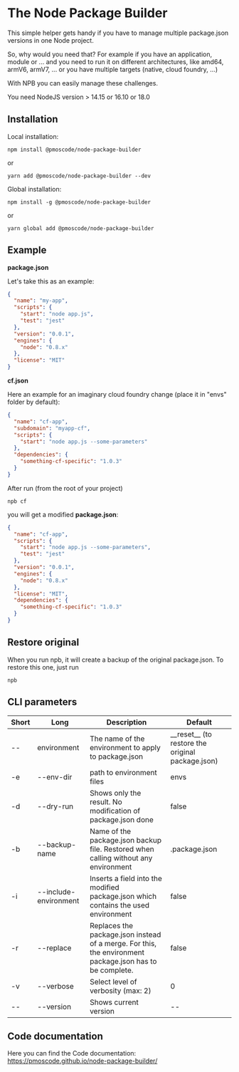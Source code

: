 # The Node Package Builder

This simple helper gets handy if you have to manage multiple package.json versions in one Node project.

So, why would you need that? For example if you have an application, module or ... and you need to run it on different
architectures, like amd64, armV6, armV7, ... or you have multiple targets (native, cloud foundry, ...)

With NPB you can easily manage these challenges.


You need NodeJS version > 14.15 or 16.10 or 18.0

## Installation

Local installation:

```
npm install @pmoscode/node-package-builder
``` 

or

```
yarn add @pmoscode/node-package-builder --dev
```

Global installation:

```
npm install -g @pmoscode/node-package-builder
```

or

```
yarn global add @pmoscode/node-package-builder
```

## Example

**package.json**

Let's take this as an example:

```json
{
  "name": "my-app",
  "scripts": {
    "start": "node app.js",
    "test": "jest"
  },
  "version": "0.0.1",
  "engines": {
    "node": "0.8.x"
  },
  "license": "MIT"
}
```

**cf.json**

Here an example for an imaginary cloud foundry change (place it in "envs" folder by default):

```json
{
  "name": "cf-app",
  "subdomain": "myapp-cf",
  "scripts": {
    "start": "node app.js --some-parameters"
  },
  "dependencies": {
    "something-cf-specific": "1.0.3"
  }
}
```

After run (from the root of your project)

```
npb cf
```

you will get a modified **package.json**:

```json
{
  "name": "cf-app",
  "scripts": {
    "start": "node app.js --some-parameters",
    "test": "jest"
  },
  "version": "0.0.1",
  "engines": {
    "node": "0.8.x"
  },
  "license": "MIT",
  "dependencies": {
    "something-cf-specific": "1.0.3"
  }
}
```

## Restore original

When you run npb, it will create a backup of the original package.json. To restore this one, just run

```
npb
```

## CLI parameters

| Short | Long                  | Description                                                                                              | Default                                            |
|-------|-----------------------|----------------------------------------------------------------------------------------------------------|----------------------------------------------------|
| --    | environment           | The name of the environment to apply to package.json                                                     | \_\_reset__ (to restore the original package.json) |
| -e    | --env-dir             | path to environment files                                                                                | envs                                               |
| -d    | --dry-run             | Shows only the result. No modification of package.json done                                              | false                                              |
| -b    | --backup-name         | Name of the package.json backup file. Restored when calling without any environment                      | .package.json                                      |
| -i    | --include-environment | Inserts a field into the modified package.json which contains the used environment                       | false                                              |
| -r    | --replace             | Replaces the package.json instead of a merge. For this, the environment package.json has to be complete. | false                                              |
| -v    | --verbose             | Select level of verbosity (max: 2)                                                                       | 0                                                  |
| --    | --version             | Shows current version                                                                                    | --                                                 |

## Code documentation

Here you can find the Code documentation:
https://pmoscode.github.io/node-package-builder/
